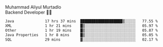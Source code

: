 Muhammad Aliyul Murtadlo
<br>
Backend Developer 👨‍💻
<br>
<!--START_SECTION:waka-->

```txt
Java              17 hrs 37 mins  ███████████████████▒░░░░░   77.55 %
XML               1 hr 21 mins    █▒░░░░░░░░░░░░░░░░░░░░░░░   05.97 %
Other             1 hr 19 mins    █▒░░░░░░░░░░░░░░░░░░░░░░░   05.87 %
Java Properties   1 hr 8 mins     █▒░░░░░░░░░░░░░░░░░░░░░░░   05.05 %
SQL               29 mins         ▓░░░░░░░░░░░░░░░░░░░░░░░░   02.17 %
```

<!--END_SECTION:waka-->
